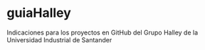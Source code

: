 # guiaHalley
Indicaciones para los proyectos en GitHub del Grupo Halley de la Universidad Industrial de Santander
